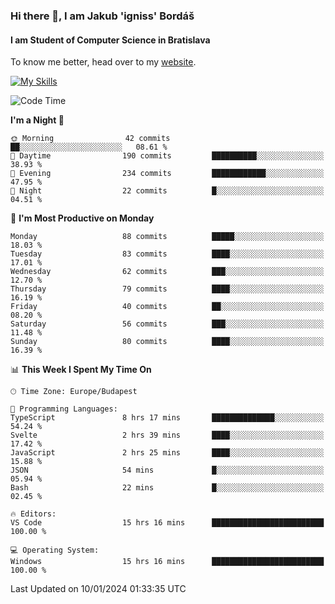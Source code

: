 ### Hi there 👋, I am Jakub 'igniss' Bordáš

#### I am Student of Computer Science in Bratislava
To know me better, head over to my [website](https://bordas.sk).

[![My Skills](https://skillicons.dev/icons?i=js,html,css,figma,svelte,java,kotlin,python,postgresql,typescript,nest,nodejs)](https://bordas.sk)


<!--START_SECTION:waka-->
![Code Time](http://img.shields.io/badge/Code%20Time-1%2C337%20hrs%2038%20mins-blue)

**I'm a Night 🦉** 

```text
🌞 Morning                42 commits          ██░░░░░░░░░░░░░░░░░░░░░░░   08.61 % 
🌆 Daytime                190 commits         ██████████░░░░░░░░░░░░░░░   38.93 % 
🌃 Evening                234 commits         ████████████░░░░░░░░░░░░░   47.95 % 
🌙 Night                  22 commits          █░░░░░░░░░░░░░░░░░░░░░░░░   04.51 % 
```
📅 **I'm Most Productive on Monday** 

```text
Monday                   88 commits          █████░░░░░░░░░░░░░░░░░░░░   18.03 % 
Tuesday                  83 commits          ████░░░░░░░░░░░░░░░░░░░░░   17.01 % 
Wednesday                62 commits          ███░░░░░░░░░░░░░░░░░░░░░░   12.70 % 
Thursday                 79 commits          ████░░░░░░░░░░░░░░░░░░░░░   16.19 % 
Friday                   40 commits          ██░░░░░░░░░░░░░░░░░░░░░░░   08.20 % 
Saturday                 56 commits          ███░░░░░░░░░░░░░░░░░░░░░░   11.48 % 
Sunday                   80 commits          ████░░░░░░░░░░░░░░░░░░░░░   16.39 % 
```


📊 **This Week I Spent My Time On** 

```text
🕑︎ Time Zone: Europe/Budapest

💬 Programming Languages: 
TypeScript               8 hrs 17 mins       ██████████████░░░░░░░░░░░   54.24 % 
Svelte                   2 hrs 39 mins       ████░░░░░░░░░░░░░░░░░░░░░   17.42 % 
JavaScript               2 hrs 25 mins       ████░░░░░░░░░░░░░░░░░░░░░   15.88 % 
JSON                     54 mins             █░░░░░░░░░░░░░░░░░░░░░░░░   05.94 % 
Bash                     22 mins             █░░░░░░░░░░░░░░░░░░░░░░░░   02.45 % 

🔥 Editors: 
VS Code                  15 hrs 16 mins      █████████████████████████   100.00 % 

💻 Operating System: 
Windows                  15 hrs 16 mins      █████████████████████████   100.00 % 
```


 Last Updated on 10/01/2024 01:33:35 UTC
<!--END_SECTION:waka-->
